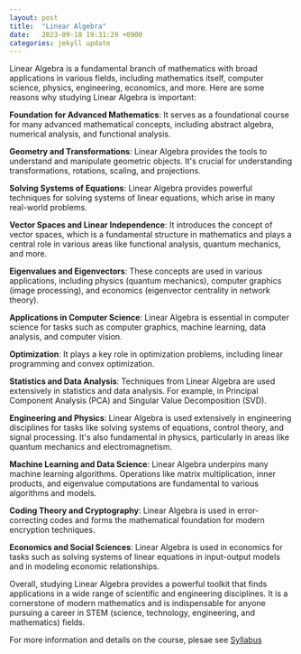 ```yaml
---
layout: post
title:  "Linear Algebra"
date:   2023-09-18 19:31:29 +0900
categories: jekyll update
---
```


Linear Algebra is a fundamental branch of mathematics with broad applications in various fields, including mathematics itself, computer science, physics, engineering, economics, and more. Here are some reasons why studying Linear Algebra is important:

**Foundation for Advanced Mathematics**: It serves as a foundational course for many advanced mathematical concepts, including abstract algebra, numerical analysis, and functional analysis.

**Geometry and Transformations**: Linear Algebra provides the tools to understand and manipulate geometric objects. It's crucial for understanding transformations, rotations, scaling, and projections.

**Solving Systems of Equations**: Linear Algebra provides powerful techniques for solving systems of linear equations, which arise in many real-world problems.

**Vector Spaces and Linear Independence**: It introduces the concept of vector spaces, which is a fundamental structure in mathematics and plays a central role in various areas like functional analysis, quantum mechanics, and more.

**Eigenvalues and Eigenvectors**: These concepts are used in various applications, including physics (quantum mechanics), computer graphics (image processing), and economics (eigenvector centrality in network theory).

**Applications in Computer Science**: Linear Algebra is essential in computer science for tasks such as computer graphics, machine learning, data analysis, and computer vision.

**Optimization**: It plays a key role in optimization problems, including linear programming and convex optimization.

**Statistics and Data Analysis**: Techniques from Linear Algebra are used extensively in statistics and data analysis. For example, in Principal Component Analysis (PCA) and Singular Value Decomposition (SVD).

**Engineering and Physics**: Linear Algebra is used extensively in engineering disciplines for tasks like solving systems of equations, control theory, and signal processing. It's also fundamental in physics, particularly in areas like quantum mechanics and electromagnetism.

**Machine Learning and Data Science**: Linear Algebra underpins many machine learning algorithms. Operations like matrix multiplication, inner products, and eigenvalue computations are fundamental to various algorithms and models.

**Coding Theory and Cryptography**: Linear Algebra is used in error-correcting codes and forms the mathematical foundation for modern encryption techniques.

**Economics and Social Sciences**: Linear Algebra is used in economics for tasks such as solving systems of linear equations in input-output models and in modeling economic relationships.

Overall, studying Linear Algebra provides a powerful toolkit that finds applications in a wide range of scientific and engineering disciplines. It is a cornerstone of modern mathematics and is indispensable for anyone pursuing a career in STEM (science, technology, engineering, and mathematics) fields.

For more information and details on the course, plesae see [Syllabus](https://mathweb.ucsd.edu/~math18/)


